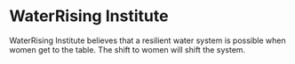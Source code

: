# WaterRising Institute

WaterRising Institute believes that a resilient water system is possible when women get to the table. The shift to women will shift the system.
